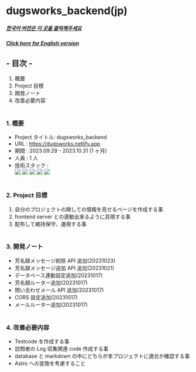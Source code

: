 # dugsworks_backend(jp)

##### [한국어 버전은 이 곳을 클릭해주세요](README.md)

##### [Click here for English version](README_EN.md)

## - 目次 -

1. 概要
2. Project 目標
3. 開発ノート
4. 改善必要内容
   </br>
   </br>

### 1. 概要

- Project タイトル: dugsworks_backend
- URL : https://dugsworks.netlify.app
- 期間 : 2023.09.29 - 2023.10.31 (1 ヶ月)
- 人員 : 1 人
- 技術スタック : </br>
  <img src="https://img.shields.io/badge/node.js-339933?style=for-the-badge&logo=node.js&logoColor=white">
  <img src="https://img.shields.io/badge/express-000000?style=for-the-badge&logo=express&logoColor=white">
  <img src="https://img.shields.io/badge/Typescript-3178C6?style=for-the-badge&logo=Typescript&logoColor=white">
  <img src="https://img.shields.io/badge/Postman-FF6C37?style=for-the-badge&logo=Postman&logoColor=white">
  <img src="https://img.shields.io/badge/Git-F05032?style=for-the-badge&logo=Git&logoColor=white">
  </br>
  </br>

### 2. Project 目標

1. 自分のプロジェクトの関しての情報を見せるページを作成する事
2. frontend server との連動出来るように具現する事
3. 配布して維持保守、運用する事
   </br>
   </br>

### 3. 開発ノート

- 芳名録メッセージ削除 API 追加(20231023)
- 芳名録メッセージ追加 API 追加(20231021)
- データベース連動設定追加(20231017)
- 芳名録ルーター追加(20231017)
- 問い合わせメール API 追加(20231017)
- CORS 設定追加(20231017)
- メールルーター追加(20231017)
  </br>
  </br>

### 4. 改善必要内容

- Testcode を作成する事
- 訪問者の Log 収集関連 code 作成する事
- database と markdown の中にどちらが本プロジェクトに適合か確認する事
- Astro への変換を考慮すること
